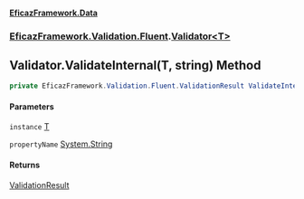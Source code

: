#### [EficazFramework.Data](EficazFrameworkData.md 'EficazFramework Data')
### [EficazFramework.Validation.Fluent](EficazFrameworkData.md#EficazFramework.Validation.Fluent 'EficazFramework.Validation.Fluent').[Validator&lt;T&gt;](EficazFramework.Validation.Fluent/Validator_T_.md 'EficazFramework.Validation.Fluent.Validator<T>')

## Validator<T>.ValidateInternal(T, string) Method

```csharp
private EficazFramework.Validation.Fluent.ValidationResult ValidateInternal(T instance, string propertyName);
```
#### Parameters

<a name='EficazFramework.Validation.Fluent.Validator_T_.ValidateInternal(T,string).instance'></a>

`instance` [T](EficazFramework.Validation.Fluent/Validator_T_.md#EficazFramework.Validation.Fluent.Validator_T_.T 'EficazFramework.Validation.Fluent.Validator<T>.T')

<a name='EficazFramework.Validation.Fluent.Validator_T_.ValidateInternal(T,string).propertyName'></a>

`propertyName` [System.String](https://docs.microsoft.com/en-us/dotnet/api/System.String 'System.String')

#### Returns
[ValidationResult](EficazFramework.Validation.Fluent/ValidationResult.md 'EficazFramework.Validation.Fluent.ValidationResult')